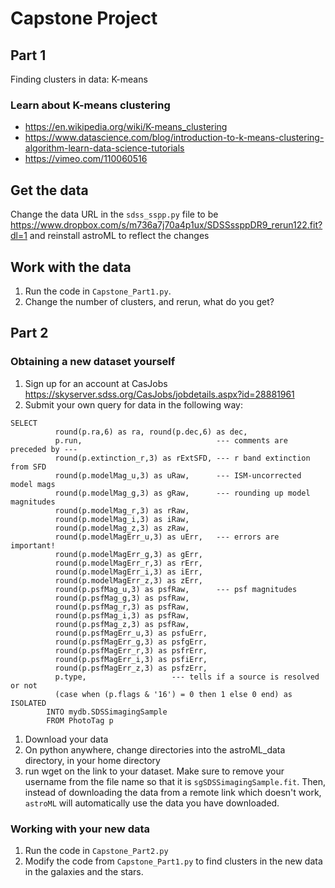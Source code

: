 # Capstone Project

## Part 1
Finding clusters in data: K-means
### Learn about K-means clustering
* https://en.wikipedia.org/wiki/K-means_clustering
* https://www.datascience.com/blog/introduction-to-k-means-clustering-algorithm-learn-data-science-tutorials
* https://vimeo.com/110060516
## Get the data
Change the data URL in the `sdss_sspp.py` file to be https://www.dropbox.com/s/m736a7j70a4p1ux/SDSSssppDR9_rerun122.fit?dl=1 and reinstall astroML to reflect the changes

## Work with the data
1. Run the code in `Capstone_Part1.py`.
1. Change the number of clusters, and rerun, what do you get?

## Part 2
### Obtaining a new dataset yourself
1. Sign up for an account at CasJobs https://skyserver.sdss.org/CasJobs/jobdetails.aspx?id=28881961
1. Submit your own query for data in the following way:
```
SELECT
          round(p.ra,6) as ra, round(p.dec,6) as dec,
          p.run,                              --- comments are preceded by ---
          round(p.extinction_r,3) as rExtSFD, --- r band extinction from SFD
          round(p.modelMag_u,3) as uRaw,      --- ISM-uncorrected model mags
          round(p.modelMag_g,3) as gRaw,      --- rounding up model magnitudes
          round(p.modelMag_r,3) as rRaw,
          round(p.modelMag_i,3) as iRaw,
          round(p.modelMag_z,3) as zRaw,
          round(p.modelMagErr_u,3) as uErr,   --- errors are important!
          round(p.modelMagErr_g,3) as gErr,
          round(p.modelMagErr_r,3) as rErr,
          round(p.modelMagErr_i,3) as iErr,
          round(p.modelMagErr_z,3) as zErr,
          round(p.psfMag_u,3) as psfRaw,      --- psf magnitudes
          round(p.psfMag_g,3) as psfRaw,
          round(p.psfMag_r,3) as psfRaw,
          round(p.psfMag_i,3) as psfRaw,
          round(p.psfMag_z,3) as psfRaw,
          round(p.psfMagErr_u,3) as psfuErr,
          round(p.psfMagErr_g,3) as psfgErr,
          round(p.psfMagErr_r,3) as psfrErr,
          round(p.psfMagErr_i,3) as psfiErr,
          round(p.psfMagErr_z,3) as psfzErr,
          p.type,                   --- tells if a source is resolved or not
          (case when (p.flags & '16') = 0 then 1 else 0 end) as ISOLATED
        INTO mydb.SDSSimagingSample
        FROM PhotoTag p

```
1. Download your data
 1. On python anywhere, change directories into the astroML_data directory, in your home directory
 1. run wget on the link to your dataset. Make sure to remove your username from the file name so that it is `sgSDSSimagingSample.fit`. Then, instead of downloading the data from a remote link which doesn't work, `astroML` will automatically use the data you have downloaded.
### Working with your new data
1. Run the code in `Capstone_Part2.py`
1. Modify the code from `Capstone_Part1.py` to find clusters in the new data in the galaxies and the stars.
